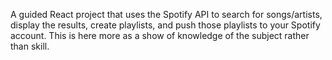 A guided React project that uses the Spotify API to search for songs/artists, display the results, create playlists, and push those playlists to your Spotify account. This is here more as a show of knowledge of the subject rather than skill.
